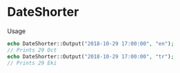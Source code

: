 # DateShorter

Usage

```php
echo DateShorter::Output("2018-10-29 17:00:00", "en");
// Prints 29 Oct
echo DateShorter::Output("2018-10-29 17:00:00", "tr");
// Prints 29 Eki
```

